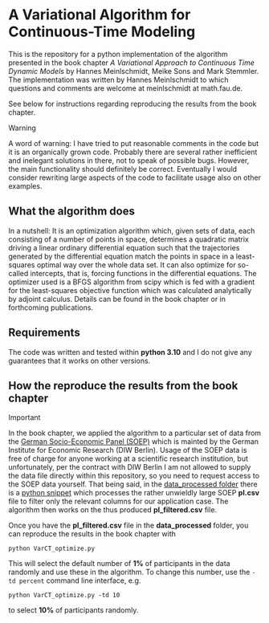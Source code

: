 # A Variational Algorithm for Continuous-Time Modeling
This is the repository for a python implementation of the algorithm presented in the book chapter *A
Variational Approach to Continuous Time Dynamic Models* by Hannes Meinlschmidt,
Meike Sons and Mark Stemmler. The implementation was written by Hannes
Meinlschmidt to which questions and comments are welcome at meinlschmidt
at math.fau.de. 

See below for instructions regarding reproducing the results from the book chapter.
 
> [!WARNING]
> A word of warning: I have tried to put reasonable comments in the code but it
> is an organically grown code. Probably there are several rather inefficient and
> inelegant solutions in there, not to speak of possible bugs. However, the main
> functionality should definitely be correct. Eventually I would consider
> rewriting large aspects of the code to facilitate usage also on other examples.

## What the algorithm does
In a nutshell: It is an optimization
algorithm which, given sets of data, each
consisting of a number of points in space, determines a quadratic
matrix driving a linear ordinary differential equation such that the trajectories
generated by the differential equation match the points in space in a
least-squares optimal way over the whole data set. It can also optimize for
so-called intercepts, that is, forcing functions in the differential
equations. The optimizer used is a BFGS algorithm from scipy which is fed
with a gradient for the least-squares objective function which was calculated
analytically by adjoint calculus. Details can be found in the book chapter or
in forthcoming publications.

## Requirements
The code was written and tested within **python 3.10** and I do not give any
guarantees that it works on other versions.

## How the reproduce the results from the book chapter
> [!IMPORTANT]
> In the book chapter, we applied the algorithm to a particular set of data from
> the [German Socio-Economic Panel (SOEP)](https://www.diw.de/en/diw_01.c.615551.en/research_infrastructure__socio-economic_panel__soep.html)
> which is mainted by the German Institute for Economic Research (DIW
> Berlin). Usage of the SOEP data is free of charge for anyone working at a
> scientific research institution, but unfortunately, per the contract with DIW
> Berlin I am not allowed to supply the data file directly within this
> repository, so you need to request access to the SOEP data yourself. That being
> said, in the [data_processed folder](data_processed/) there is a  [python snippet](data_processed/process_main_csv.py) which processes the rather
> unwieldly large SOEP **pl.csv** file to filter only the relevant columns for our
> application case. The algorithm then works on the thus produced
> **pl_filtered.csv** file.

Once you have the **pl_filtered.csv** file in the **data_processed** folder, you can reproduce the
results in the book chapter with
```
python VarCT_optimize.py
```
This will select the default number of **1%** of participants in the data randomly and
use these in the algorithm. To change this number, use the `-td percent` command line
interface, e.g.
```
python VarCT_optimize.py -td 10
```
to select **10%** of participants randomly.

